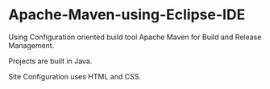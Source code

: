 # Apache-Maven-using-Eclipse-IDE
Using Configuration oriented build tool Apache Maven for Build and Release Management.

Projects are built in Java.

Site Configuration uses HTML and CSS.

